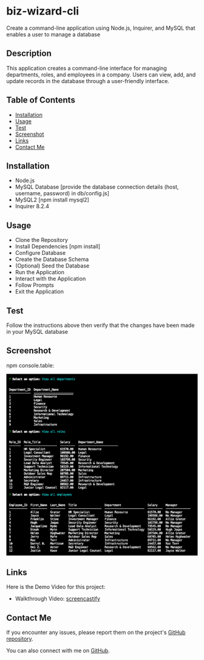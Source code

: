 # biz-wizard-cli

Create a command-line application using Node.js, Inquirer, and MySQL that enables a user to manage a database

## Description

This application creates a command-line interface for managing departments, roles, and employees in a company. Users can view, add, and update records in the database through a user-friendly interface.

## Table of Contents

- [Installation](#installation)
- [Usage](#usage)
- [Test](#test)
- [Screenshot](#screenshot)
- [Links](#links)
- [Contact Me](#contact-me)

## Installation

- Node.js
- MySQL Database [provide the database connection details (host, username, password) in db/config.js]
- MySQL2 [npm install mysql2]
- Inquirer 8.2.4

## Usage

- Clone the Repository
- Install Dependencies [npm install]
- Configure Database
- Create the Database Schema
- (Optional) Seed the Database
- Run the Application
- Interact with the Application
- Follow Prompts
- Exit the Application

## Test

Follow the instructions above then verify that the changes have been made in your MySQL database

## Screenshot

npm console.table:

![npm-console-table](./screenshots/npm-console-table.png)

## Links

Here is the Demo Video for this project:

- Walkthrough Video: [screencastify](https://example.com)

## Contact Me

If you encounter any issues, please report them on the project's [GitHub repository](https://github.com/Clkwong3/biz-wizard-cli).

You can also connect with me on [GitHub](https://github.com/Clkwong3).
